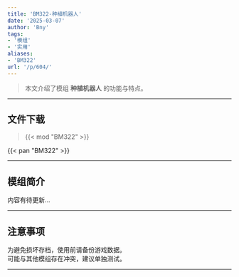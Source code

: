 ```yaml
---
title: 'BM322-种植机器人'
date: '2025-03-07'
author: 'Bny'
tags:
- '模组'
- '实用'
aliases:
- 'BM322'
url: '/p/604/'
---
```


> 本文介绍了模组 **种植机器人** 的功能与特点。

---

## 文件下载  

> {{< mod "BM322" >}}  

{{< pan "BM322" >}}  

---

## 模组简介

>  
内容有待更新...  

---

## 注意事项

>  
为避免损坏存档，使用前请备份游戏数据。  
可能与其他模组存在冲突，建议单独测试。  

---

